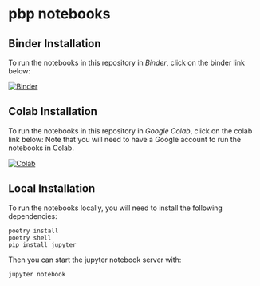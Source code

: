 # pbp notebooks


## Binder Installation
To run the notebooks in this repository in *Binder*, click on the binder link below:
 
[![Binder](https://mybinder.org/badge_logo.svg)](https://mybinder.org/v2/gh/ioos/soundcoop/pbp-nb)

## Colab Installation
To run the notebooks in this repository in *Google Colab*, click on the colab link below:
Note that you will need to have a Google account to run the notebooks in Colab.

[![Colab](https://colab.research.google.com/assets/colab-badge.svg)](https://colab.research.google.com/github/ioos/soundcoop/)


## Local Installation
To run the notebooks locally, you will need to install the following dependencies:

```shell
poetry install
poetry shell
pip install jupyter
```

Then you can start the jupyter notebook server with:

```shell
jupyter notebook
```


